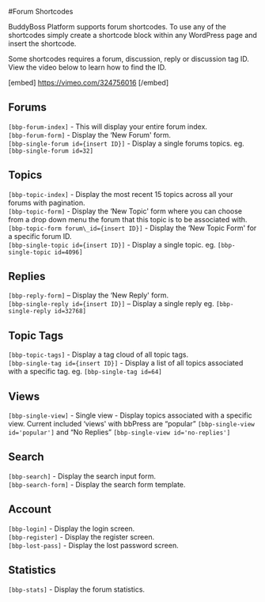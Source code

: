 #Forum Shortcodes

BuddyBoss Platform supports forum shortcodes. To use any of the shortcodes simply create a shortcode block within any WordPress page and insert the shortcode.

Some shortcodes requires a forum, discussion, reply or discussion tag ID. View the video below to learn how to find the ID.

[embed] https://vimeo.com/324756016 [/embed]

Forums<a name="Forums"></a>
------

`[bbp-forum-index]` - This will display your entire forum index.  
`[bbp-forum-form]` - Display the ‘New Forum' form.  
`[bbp-single-forum id={insert ID}]` - Display a single forums topics. eg. `[bbp-single-forum id=32]`

Topics<a name="Topics"></a>
------

`[bbp-topic-index]` - Display the most recent 15 topics across all your forums with pagination.  
`[bbp-topic-form]` - Display the ‘New Topic' form where you can choose from a drop down menu the forum that this topic is to be associated with.  
`[bbp-topic-form forum\_id={insert ID}]` - Display the ‘New Topic Form' for a specific forum ID.  
`[bbp-single-topic id={insert ID}]` - Display a single topic. eg. `[bbp-single-topic id=4096]`

Replies<a name="Replies"></a>
-------

`[bbp-reply-form]` – Display the ‘New Reply' form.  
`[bbp-single-reply id={insert ID}]` – Display a single reply eg. `[bbp-single-reply id=32768]`

Topic Tags<a name="Topic-Tags"></a>
----------

`[bbp-topic-tags]` - Display a tag cloud of all topic tags.  
`[bbp-single-tag id={insert ID}]` - Display a list of all topics associated with a specific tag. eg. `[bbp-single-tag id=64]`

Views<a name="Views"></a>
-----

`[bbp-single-view]` - Single view - Display topics associated with a specific view. Current included ‘views' with bbPress are “popular” `[bbp-single-view id='popular']` and “No Replies” `[bbp-single-view id='no-replies']`

Search<a name="Search"></a>
------

`[bbp-search]` - Display the search input form.  
`[bbp-search-form]` - Display the search form template.

Account<a name="Account"></a>
-------

`[bbp-login]` - Display the login screen.  
`[bbp-register]` - Display the register screen.  
`[bbp-lost-pass]` - Display the lost password screen.

Statistics<a name="Statistics"></a>
----------

`[bbp-stats]` - Display the forum statistics.